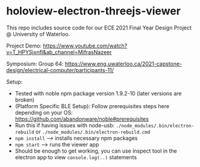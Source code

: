 # holoview-electron-threejs-viewer

This repo includes source code for our ECE 2021 Final Year Design Project @ University of Waterloo. 

Project Demo: https://www.youtube.com/watch?v=T_HPYSjxnfI&ab_channel=MifrasNazeer

Symposium: Group 64: https://www.eng.uwaterloo.ca/2021-capstone-design/electrical-computer/participants-11/

Setup:
- Tested with noble npm package version 1.9.2-10 (later versions are broken)
- (Platform Specific BLE Setup): Follow prerequisites steps here depending on your OS: https://github.com/abandonware/noble#prerequisites
- Run this if having issues with node-usb: `./node_modules/.bin/electron-rebuild` or `./node_modules/.bin/electron-rebuild.cmd`
- `npm install` --> installs necessary npm packages
- `npm start` --> runs the viewer app
- Should be enough to get working, you can use inspect tool in the electron app to view `console.log(..)` statements
